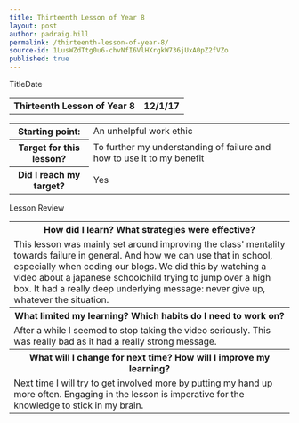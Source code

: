 ```yaml
---
title: Thirteenth Lesson of Year 8
layout: post
author: padraig.hill
permalink: /thirteenth-lesson-of-year-8/
source-id: 1LusWZdTtg0u6-chvNfI6VlHXrgkW736jUxA0pZ2fVZo
published: true
---
```

<table>
  <tr>
 <tm>Title</tm>
  <th>Thirteenth Lesson of Year 8</th>
 <tm>Date</tm>
  <th>12/1/17</th>
  </tr>
</table>


<table>
  <tr>
    <th>Starting point:</th>
    <td>An unhelpful work ethic</td>
  </tr>
  <tr>
    <th>Target for this lesson?</th>
    <td>To further my understanding of failure and how to use it to my benefit</td>
  </tr>
  <tr>
    <th>Did I reach my target? </th>
    <td>Yes</td>
  </tr>
</table>


<table>
  <tr>
    <tm>Lesson Review</tm>
  </tr>
  <tr>
    <th>How did I learn? What strategies were effective? </th>
  </tr>
  <tr>
    <td>This lesson was mainly set around improving the class' mentality towards failure in general. And how we can use that in school, especially when coding our blogs. We did this by watching a video about a japanese schoolchild trying to jump over a high box. It had a really deep underlying message: never give up, whatever the situation. </td>
  </tr>
  <tr>
    <th>What limited my learning? Which habits do I need to work on? </th>
  </tr>
  <tr>
    <td>After a while I seemed to stop taking the video seriously. This was really bad as it had a really strong message.</td>
  </tr>
  <tr>
    <th>What will I change for next time? How will I improve my learning?</th>
  </tr>
  <tr>
    <td>Next time I will try to get involved more by putting my hand up more often. Engaging in the lesson is imperative for the knowledge to stick in my brain. </td>
  </tr>
</table>


